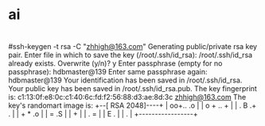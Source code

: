 # ai
#
#ssh-keygen -t rsa -C  "zhhigh@163.com"
Generating public/private rsa key pair.
Enter file in which to save the key (/root/.ssh/id_rsa):
/root/.ssh/id_rsa already exists.
Overwrite (y/n)? y
Enter passphrase (empty for no passphrase): hdbmaster@139
Enter same passphrase again: hdbmaster@139
Your identification has been saved in /root/.ssh/id_rsa.
Your public key has been saved in /root/.ssh/id_rsa.pub.
The key fingerprint is:
c1:13:0f:e8:0c:c1:40:6c:fd:f2:56:88:d3:ae:8d:3c zhhigh@163.com
The key's randomart image is:
+--[ RSA 2048]----+
| oo+.. .o        |
|  o + .. +       |
| .   B .+ .      |
|    + * .o       |
|     = .S        |
|      +          |
|   . =           |
|    E .          |
|     .           |
+-----------------+